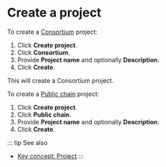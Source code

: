 # Create a project

To create a [Consortium](/key-concepts/consortium-project) project:

1. Click **Create project**.
1. Click **Consortium**.
1. Provide **Project name** and optionally **Description**.
1. Click **Create**.

This will create a Consortium project.

To create a [Public chain](/key-concepts/public-chain-project) project:

1. Click **Create project**.
1. Click **Public chain**.
1. Provide **Project name** and optionally **Description**.
1. Click **Create**.

::: tip See also
* [Key concept: Project](/key-concepts/project)
:::